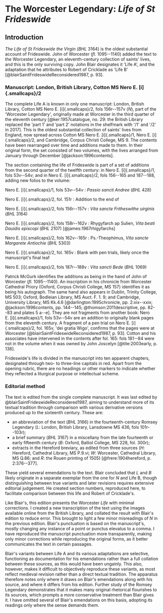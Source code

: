 # The Worcester Legendary: *Life of St Frideswide*

## Introduction

*The Life of St Frideswide the Virgin* (*BHL* 3164) is the oldest substantial account of Frideswide. John of Worcester (*fl.* 1095--1140) added the text to the Worcester Legendary, an eleventh-century collection of saints' lives, and this is the only surviving copy. John Blair designates it 'Life A', and the adaptation that he attributes to Robert of Cricklade as 'Life B' [@blairSaintFrideswideReconsidered1987, p. 93].

<!--https://www.ncbi.nlm.nih.gov/pmc/articles/PMC3672990/ -->



<!-- 'Cotton--Corpus Legendary' = collection in various copies

'Worcester Legendary' = the particular production preserved in the Cotton and Corpus manuscripts

[@love:1996three, pp. xviii--xix; @lapidge:2009byrhtferth, p. xciv--xcv] -->

### Manuscript: London, British Library, Cotton MS Nero E. [i]{.smallcaps}/2

The complete Life A is known in only one manuscript: London, British Library, Cotton MS Nero E. [i]{.smallcaps}/2, fols 156r--157v (*N*), part of the 'Worcester Legendary', originally made at Worcester in the third quarter of the eleventh century [@ker:1957catalogue, no. 29: the British Library replaced the 'part 1' and 'part 2' notations in the shelfmark with '/1' and '/2' in 2017]. This is the oldest substantial collection of saints' lives from England, now spread across Cotton MS Nero E. [i]{.smallcaps}/1, Nero E. [i]{.smallcaps}/2, and Cambridge, Corpus Christi College, MS 9. The contents have been rearranged over time and additions made to them. In their original form, the set consisted of two volumes, with the lives arranged from January through December [@jackson:1996contents].

The section containing the life of Frideswide is part of a set of additions from the second quarter of the twelfth century: in Nero E. [i]{.smallcaps}/1, fols 53v--54v; and in Nero E. [i]{.smallcaps}/2, fols 156--165 and 187--188, adding new folios to the volume:

Nero E. [i]{.smallcaps}/1, fols 53v--54v
: *Passio sancti Andree* (*BHL* 428)<!-- chk -->

Nero E. [i]{.smallcaps}/2, fol. 151r
: Addition to the end of<!-- chk -->

Nero E. [i]{.smallcaps}/2, fols 156r--157v
: *Vita sancte Fritheswithe uirginis* (*BHL* 3164)

Nero E. [i]{.smallcaps}/2, fols 158r--162v
: Rhygyfarch ap Sulien, *Vita beati Dauidis episcopi* (*BHL* 2107) [@james:1967rhigyfarchs]

Nero E. [i]{.smallcaps}/2, fols 162v--165r
: Ps.-Theophimus, *Vita sancte Margarete Antiochie* (*BHL* 5303)<!-- chk: Blair says 5303--5305? -->

Nero E. [i]{.smallcaps}/2, fol. 165v
: Blank with pen trials, likely once the manuscript's final leaf

<!--revisions on 170r, 171r--176v? needs more analysis to determine whether it is the same hand -- or same hand copying the original script? -->

Nero E. [i]{.smallcaps}/2, fols 187r--188v
: *Vita sancti Bede* (*BHL* 1069)

Patrick McGurk identifies the additions as being in the hand of John of Worcester (*fl.* 1095--1140). An inscription in his chronicle from Worcester Cathedral Priory (Oxford, Corpus Christi College, MS 157) identifies it as being his autograph. The same hand also appears in Dublin, Trinity College, MS 503; Oxford, Bodleian Library, MS Auct. F. 1. 9; and Cambridge, University Library, MS Kk.4.6 [@darlington:1995chronicle, pp. 2:xix--xxix<!-- chk -->; @jackson:1996contents, pp. 144--145; @thomson:2011descriptive, pp. 82--83 and plates 5 a--e]. They are not fragments from another book: Nero E. [i]{.smallcaps}/1, fols 53v--54v are an addition to originally blank pages from the eleventh century. A fragment of a pen trial on Nero E. [i]{.smallcaps}/2, fol. 165v, 'dei gratia Wigo', confirms that the pages were at Worcester [@blairSaintFrideswideReconsidered1987, p. 93]. Cotton and his associates have intervened in the contents after fol. 165: fols 181--84 were not in the volume when it was owned by John Joscelyn [@tite:2003early, p. 138].

Frideswide's life is divided in the manuscript into ten apparent chapters, designated through two- to three-line capitals in red. Apart from the opening rubric, there are no headings or other markers to indicate whether they reflected a liturgical purpose or intellectual scheme.

<!--more information on date, place, relationship with other material, why it was added? -->

### Editorial method

The text is edited from the single complete manuscript. It was last edited by @blairSaintFrideswideReconsidered1987, aiming to understand more of its textual tradition through comparison with various derivative versions produced up to the sixteenth century. These are:

- an abbreviation of the text (*BHL* 3166) in the fourteenth-century Romsey Legendary (*L*: London, British Library, Lansdowne MS 436, fols 101r--103r);
- a brief summary (*BHL* 3167) in a miscellany from the late fourteenth or early fifteenth century (*B*: Oxford, Balliol College, MS 228, fol. 300r);
- extracts in the Hereford breviary, as edited from three sources (*H*: Hereford, Cathedral Library, MS P.9.vi; *W*: Worcester, Cathedral Library, MS Q.86; and *R*: the Rouen printing of 1505) [@frere:1904hereford, p. 2:376--377].

These yield several emendations to the text. Blair concluded that *L* and *B* likely originate in a separate exemplar from the one for *N* and Life B, though distinguishing between true variants and later revisions requires extensive editorial judgement. He created section numbers, reproduced here, to facilitate comparison between this life and Robert of Cricklade's.

Like Blair's, this edition presents the Worcester *Life* with minimal corrections. I created a new transcription of the text using the images available online from the British Library, and collated the result with Blair's edition to reduce error. This brought to light a few minor misreadings of *N* in the previous edition. Blair's punctuation is based on the manuscript's, mostly changing any instance of a point or punctus elevatus to a comma. I have reproduced the manuscript punctuation more transparently, making only minor corrections while reproducing the original forms, as it better communicates the text in certain passages.

Blair's variants between Life A and its various adaptations are selective, functioning as documentation for his emendations rather than a full collation between these sources, as this would have been ungainly. This also, however, makes it difficult to objectively reproduce these variants, as most reflect medieval revision rather than a direct textual tradition. The apparatus therefore notes only where it draws on Blair's emendations along with his source, and where it differs from his edition. Further study of the Romsey Legendary demonstrates that it makes many original rhetorical flourishes to its sources, which prompts a more conservative treatment than Blair gives it. I have omitted several of Blair's emendations on this basis, adopting its readings only where the sense demands them.
